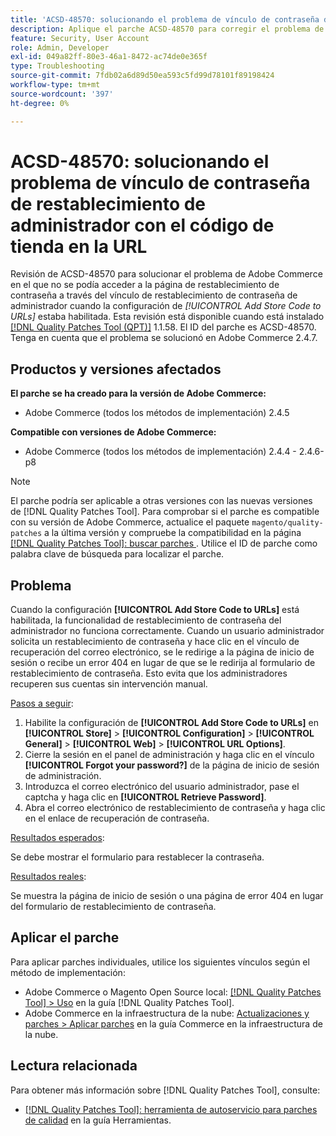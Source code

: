 ```yaml
---
title: 'ACSD-48570: solucionando el problema de vínculo de contraseña de restablecimiento de administrador con el código de tienda en la URL'
description: Aplique el parche ACSD-48570 para corregir el problema de Adobe Commerce en el que no se pudo acceder a la página de restablecimiento de contraseña a través del vínculo de restablecimiento de contraseña de administrador cuando se habilitó la configuración de [!UICONTROL Add Store Code to URLs].
feature: Security, User Account
role: Admin, Developer
exl-id: 049a82ff-80e3-46a1-8472-ac74de0e365f
type: Troubleshooting
source-git-commit: 7fdb02a6d89d50ea593c5fd99d78101f89198424
workflow-type: tm+mt
source-wordcount: '397'
ht-degree: 0%

---
```


# ACSD-48570: solucionando el problema de vínculo de contraseña de restablecimiento de administrador con el código de tienda en la URL

Revisión de ACSD-48570 para solucionar el problema de Adobe Commerce en el que no se podía acceder a la página de restablecimiento de contraseña a través del vínculo de restablecimiento de contraseña de administrador cuando la configuración de *[!UICONTROL Add Store Code to URLs]* estaba habilitada. Esta revisión está disponible cuando está instalado [[!DNL Quality Patches Tool (QPT)]](/help/tools/quality-patches-tool/quality-patches-tool-to-self-serve-quality-patches.md) 1.1.58. El ID del parche es ACSD-48570. Tenga en cuenta que el problema se solucionó en Adobe Commerce 2.4.7.

## Productos y versiones afectados

**El parche se ha creado para la versión de Adobe Commerce:**

* Adobe Commerce (todos los métodos de implementación) 2.4.5

**Compatible con versiones de Adobe Commerce:**

* Adobe Commerce (todos los métodos de implementación) 2.4.4 - 2.4.6-p8

>[!NOTE]
>
>El parche podría ser aplicable a otras versiones con las nuevas versiones de [!DNL Quality Patches Tool]. Para comprobar si el parche es compatible con su versión de Adobe Commerce, actualice el paquete `magento/quality-patches` a la última versión y compruebe la compatibilidad en la página [[!DNL Quality Patches Tool]: buscar parches ](https://experienceleague.adobe.com/tools/commerce-quality-patches/index.html). Utilice el ID de parche como palabra clave de búsqueda para localizar el parche.

## Problema

Cuando la configuración **[!UICONTROL Add Store Code to URLs]** está habilitada, la funcionalidad de restablecimiento de contraseña del administrador no funciona correctamente.
Cuando un usuario administrador solicita un restablecimiento de contraseña y hace clic en el vínculo de recuperación del correo electrónico, se le redirige a la página de inicio de sesión o recibe un error 404 en lugar de que se le redirija al formulario de restablecimiento de contraseña. Esto evita que los administradores recuperen sus cuentas sin intervención manual.

<u>Pasos a seguir</u>:

1. Habilite la configuración de **[!UICONTROL Add Store Code to URLs]** en **[!UICONTROL Store]** > **[!UICONTROL Configuration]** > **[!UICONTROL General]** > **[!UICONTROL Web]** > **[!UICONTROL URL Options]**.
1. Cierre la sesión en el panel de administración y haga clic en el vínculo **[!UICONTROL Forgot your password?]** de la página de inicio de sesión de administración.
1. Introduzca el correo electrónico del usuario administrador, pase el captcha y haga clic en **[!UICONTROL Retrieve Password]**.
1. Abra el correo electrónico de restablecimiento de contraseña y haga clic en el enlace de recuperación de contraseña.

<u>Resultados esperados</u>:

Se debe mostrar el formulario para restablecer la contraseña.

<u>Resultados reales</u>:

Se muestra la página de inicio de sesión o una página de error 404 en lugar del formulario de restablecimiento de contraseña.

## Aplicar el parche

Para aplicar parches individuales, utilice los siguientes vínculos según el método de implementación:

* Adobe Commerce o Magento Open Source local: [[!DNL Quality Patches Tool] > Uso](/help/tools/quality-patches-tool/usage.md) en la guía [!DNL Quality Patches Tool].
* Adobe Commerce en la infraestructura de la nube: [Actualizaciones y parches > Aplicar parches](https://experienceleague.adobe.com/docs/commerce-cloud-service/user-guide/develop/upgrade/apply-patches.html) en la guía Commerce en la infraestructura de la nube.

## Lectura relacionada

Para obtener más información sobre [!DNL Quality Patches Tool], consulte:

* [[!DNL Quality Patches Tool]: herramienta de autoservicio para parches de calidad](/help/tools/quality-patches-tool/quality-patches-tool-to-self-serve-quality-patches.md) en la guía Herramientas.
